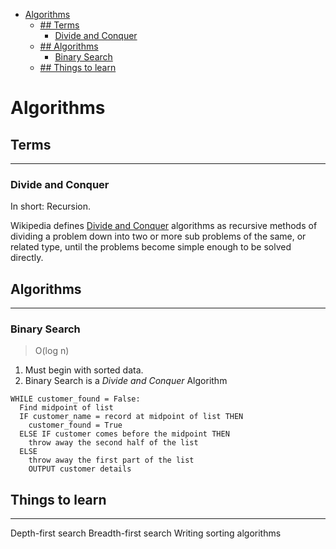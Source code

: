 - [Algorithms](#algorithms)
  - [## Terms](#-terms)
    - [Divide and Conquer](#divide-and-conquer)
  - [## Algorithms](#-algorithms)
    - [Binary Search](#binary-search)
  - [## Things to learn](#-things-to-learn)

# Algorithms

## Terms
---

### Divide and Conquer

In short: Recursion.

Wikipedia defines [Divide and Conquer](https://en.wikipedia.org/wiki/Divide-and-conquer_algorithm) algorithms as recursive methods of dividing a problem down into two or more sub problems of the same, or related type, until the problems become simple enough to be solved directly.

## Algorithms
---

### Binary Search

> O(log n)

1. Must begin with sorted data.
2. Binary Search is a *Divide and Conquer* Algorithm

``` pseudocode
WHILE customer_found = False:
  Find midpoint of list
  IF customer_name = record at midpoint of list THEN
    customer_found = True
  ELSE IF customer comes before the midpoint THEN
    throw away the second half of the list
  ELSE 
    throw away the first part of the list
    OUTPUT customer details
```

## Things to learn
---

Depth-first search
Breadth-first search
Writing sorting algorithms